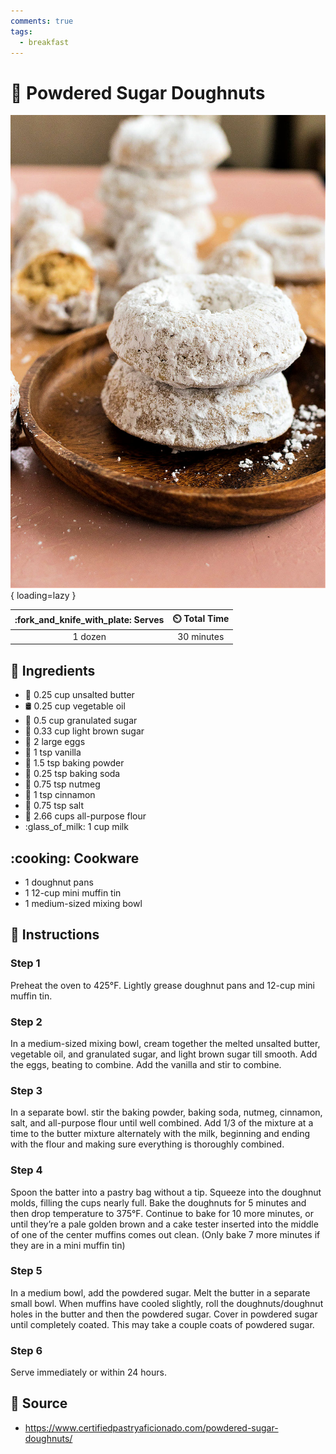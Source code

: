 ```yaml
---
comments: true
tags:
  - breakfast
---
```

# :doughnut: Powdered Sugar Doughnuts

![Powdered Sugar Doughnuts](../assets/images/powdered-sugar-doughnuts.jpg){ loading=lazy }

| :fork_and_knife_with_plate: Serves | :timer_clock: Total Time |
|:----------------------------------:|:-----------------------: |
| 1 dozen | 30 minutes |

## :salt: Ingredients

- :butter: 0.25 cup unsalted butter
- :oil_drum: 0.25 cup vegetable oil
- :candy: 0.5 cup granulated sugar
- :maple_leaf: 0.33 cup light brown sugar
- :egg: 2 large eggs
- :icecream: 1 tsp vanilla
- :dash: 1.5 tsp baking powder
- :cup_with_straw: 0.25 tsp baking soda
- :chestnut: 0.75 tsp nutmeg
- :custard: 1 tsp cinnamon
- :salt: 0.75 tsp salt
- :ear_of_rice: 2.66 cups all-purpose flour
- :glass_of_milk: 1 cup milk

## :cooking: Cookware

- 1 doughnut pans
- 1 12-cup mini muffin tin
- 1 medium-sized mixing bowl

## :pencil: Instructions

### Step 1

Preheat the oven to 425°F. Lightly grease doughnut pans and 12-cup mini muffin tin.

### Step 2

In a medium-sized mixing bowl, cream together the melted unsalted butter, vegetable oil, and granulated sugar, and light
brown sugar till smooth. Add the eggs, beating to combine. Add the vanilla and stir to combine.

### Step 3

In a separate bowl. stir the baking powder, baking soda, nutmeg, cinnamon, salt, and all-purpose flour until well
combined. Add 1/3 of the mixture at a time to the butter mixture alternately with the milk, beginning and ending with
the flour and making sure everything is thoroughly combined.

### Step 4

Spoon the batter into a pastry bag without a tip. Squeeze into the doughnut molds, filling the cups nearly full. Bake
the doughnuts for 5 minutes and then drop temperature to 375°F. Continue to bake for 10 more minutes, or until
they’re a pale golden brown and a cake tester inserted into the middle of one of the center muffins comes out clean.
(Only bake 7 more minutes if they are in a mini muffin tin)

### Step 5

In a medium bowl, add the powdered sugar. Melt the butter in a separate small bowl. When muffins have cooled slightly,
roll the doughnuts/doughnut holes in the butter and then the powdered sugar. Cover in powdered sugar until completely
coated. This may take a couple coats of powdered sugar.

### Step 6

Serve immediately or within 24 hours.

## :link: Source

- <https://www.certifiedpastryaficionado.com/powdered-sugar-doughnuts/>
